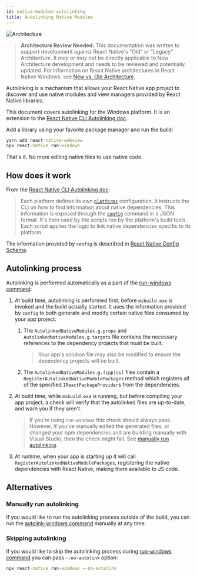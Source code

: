 ```yaml
---
id: native-modules-autolinking
title: Autolinking Native Modules
---
```


![Architecture](https://img.shields.io/badge/architecture-needs_review-red)

> **Architecture Review Needed:** This documentation was written to support development against React Native's "Old" or "Legacy" Architecture. It *may or may not* be directly applicable to New Architecture development and needs to be reviewed and potentially updated. For information on React Native architectures in React Native Windows, see [New vs. Old Architecture](new-architecture.md).

Autolinking is a mechanism that allows your React Native app project to discover and use native modules and view managers provided by React Native libraries.

This document covers autolinking for the Windows platform. It is an extension to the [React Native CLI Autolinking doc](https://github.com/react-native-community/cli/blob/master/docs/autolinking.md).

Add a library using your favorite package manager and run the build:

```bat
yarn add react-native-webview
npx react-native run-windows
```

That's it. No more editing native files to use native code.

## How does it work

From the [React Native CLI Autolinking doc](https://github.com/react-native-community/cli/blob/master/docs/autolinking.md#how-does-it-work):

> Each platform defines its own [`platforms`](https://github.com/react-native-community/cli/blob/master/docs/platforms.md) configuration. It instructs the CLI on how to find information about native dependencies. This information is exposed through the [`config`](https://github.com/react-native-community/cli/blob/master/docs/commands.md#config) command in a JSON format. It's then used by the scripts run by the platform's build tools. Each script applies the logic to link native dependencies specific to its platform.

The information provided by `config` is described in [React Native Config Schema](config.md).

## Autolinking process

Autolinking is performed automatically as a part of the [run-windows command](run-windows-cli.md):

1. At build time, autolinking is performed first, before `msbuild.exe` is invoked and the build actually started. It uses the information provided by `config` to both generate and modify certain native files consumed by your app project.
    1. The `AutolinkedNativeModules.g.props` and `AutolinkedNativeModules.g.targets` file contains the necessary references to the dependency projects that must be built.
        > Your app's solution file may also be modified to ensure the dependency projects will be built.

    1. The `AutolinkedNativeModules.g.(cpp|cs)` files contain a `RegisterAutolinkedNativeModulePackages` method which registers all of the specified `IReactPackageProvider`s from the dependencies.
1. At build time, while `msbuild.exe` is running, but before compiling your app project, a check will verify that the autolinked files are up-to-date, and warn you if they aren't.
    > If you're using `run-windows` this check should always pass. However, if you've manually edited the generated files, or changed your npm dependencies and are building manually with Visual Studio, then the check might fail. See [manually run autolinking](#manually-run-autolinking).
1. At runtime, when your app is starting up it will call `RegisterAutolinkedNativeModulePackages`, registering the native dependencies with React Native, making them available to JS code.

## Alternatives

### Manually run autolinking

If you would like to run the autolinking process outside of the build, you can run the [autolink-windows command](autolink-windows-cli.md) manually at any time.

### Skipping autolinking

If you would like to skip the autolinking process during [run-windows command](run-windows-cli.md) you can pass `--no-autolink` option:

```bat
npx react-native run-windows --no-autolink
```

